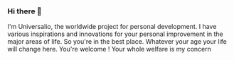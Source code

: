 ### Hi there 👋
I'm Universalio, the worldwide project for personal development. I have various inspirations and innovations for your personal improvement in the major areas of life. So you're in the best place. Whatever your age your life will change here. You're welcome ! Your whole welfare is my concern
<!--
**Universalio/Universalio** is a ✨ _special_ ✨ repository because its `README.md` (this file) appears on your GitHub profile.

Here are some ideas to get you started:

- 🔭 I’m currently working on ...
- 🌱 I’m currently learning ...
- 👯 I’m looking to collaborate on ...
- 🤔 I’m looking for help with ...
- 💬 Ask me about ...
- 📫 How to reach me: ...
- 😄 Pronouns: ...
- ⚡ Fun fact: ...
-->
